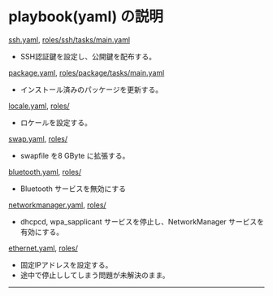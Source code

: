 # playbook(yaml) の説明

[ssh.yaml](ssh.yaml), [roles/ssh/tasks/main.yaml](roles/ssh/tasks/main.yaml)
- SSH認証鍵を設定し、公開鍵を配布する。

[package.yaml](package.yaml), [roles/package/tasks/main.yaml](roles/package/tasks/main.yaml)
- インストール済みのパッケージを更新する。

[locale.yaml](locale.yaml), [roles/](roles/)
- ロケールを設定する。

[swap.yaml](swap.yaml), [roles/](roles/)
- swapfile を8 GByte に拡張する。

[bluetooth.yaml](bluetooth.yaml), [roles/](roles/)
- Bluetooth サービスを無効にする

[networkmanager.yaml](networkmanager.yaml), [roles/](roles/)
- dhcpcd, wpa_sapplicant サービスを停止し、NetworkManager サービスを有効にする。

[ethernet.yaml](ethernet.yaml), [roles/](roles/)
- 固定IPアドレスを設定する。
- 途中で停止ししてしまう問題が未解決のまま。
---
